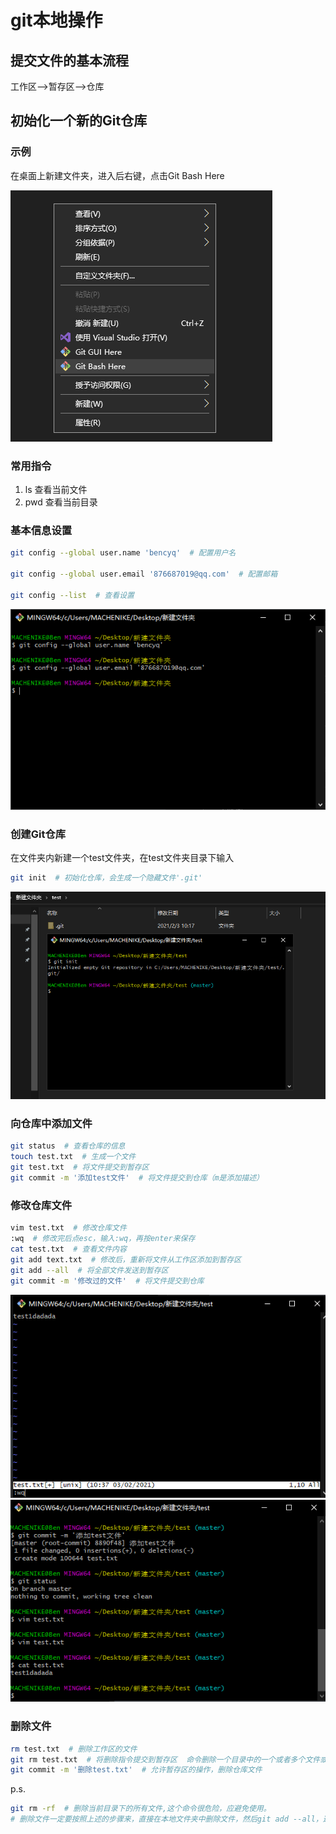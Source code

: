 # git本地操作

## 提交文件的基本流程

工作区-->暂存区-->仓库

## 初始化一个新的Git仓库

### 示例

在桌面上新建文件夹，进入后右键，点击Git Bash Here

 ![image-20210203100121090](picture/image-20210203100121090.png)

### 常用指令

1. ls 查看当前文件
2. pwd 查看当前目录

### 基本信息设置

```bash
git config --global user.name 'bencyq'  # 配置用户名

git config --global user.email '876687019@qq.com'  # 配置邮箱

git config --list  # 查看设置
```

![image-20210203101512829](picture/image-20210203101512829.png)	

### 创建Git仓库

在文件夹内新建一个test文件夹，在test文件夹目录下输入

```bash
git init  # 初始化仓库，会生成一个隐藏文件'.git'
```

![image-20210203101731044](picture/image-20210203101731044.png)	

### 向仓库中添加文件

```bash
git status  # 查看仓库的信息
touch test.txt  # 生成一个文件
git test.txt  # 将文件提交到暂存区
git commit -m '添加test文件'  # 将文件提交到仓库（m是添加描述）
```

### 修改仓库文件

```bash
vim test.txt  # 修改仓库文件
:wq  # 修改完后点esc，输入:wq，再按enter来保存
cat test.txt  # 查看文件内容
git add text.txt  # 修改后，重新将文件从工作区添加到暂存区
git add --all  # 将全部文件发送到暂存区
git commit -m '修改过的文件'  # 将文件提交到仓库
```

<img src="picture/image-20210203103950617.png" alt="image-20210203103950617" style="zoom:90%;" />	<img src="picture/image-20210203104211278.png" alt="image-20210203104211278" style="zoom:90%;" />	

### 删除文件

```bash
rm test.txt  # 删除工作区的文件
git rm test.txt  # 将删除指令提交到暂存区  命令删除一个目录中的一个或者多个文件或者目录，只用rm命令不会删除目录，通常文件通常可以恢。
git commit -m '删除test.txt'  # 允许暂存区的操作，删除仓库文件
```

p.s.

```bash
git rm -rf  # 删除当前目录下的所有文件,这个命令很危险，应避免使用。
# 删除文件一定要按照上述的步骤来，直接在本地文件夹中删除文件，然后git add --all，这样的操作删除不了远程仓库里的文件
```

